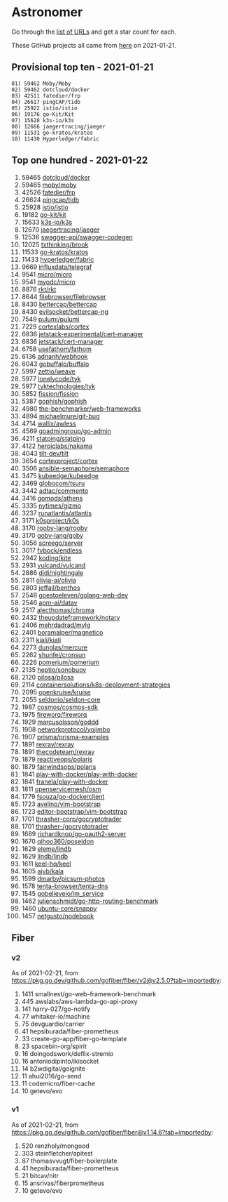 # Astronomer

Go through the [list of URLs](list.txt) and get a star count for each.

These GitHub projects all came from [here](https://pkg.go.dev/github.com/gorilla/mux@v1.8.0?tab=importedby) on
2021-01-21.

## Provisional top ten - 2021-01-21

```text
01) 59462 Moby/Moby
02) 59462 dotcloud/docker
03) 42511 fatedier/frp
04) 26617 pingCAP/tidb
05) 25922 istio/istio
06) 19176 go-Kit/Kit
07) 15628 k3s-io/k3s
08) 12666 jaegertracing/jaeger
09) 11531 go-kratos/kratos
10) 11430 Hyperledger/fabric
```

## Top one hundred - 2021-01-22

1. 59465 [dotcloud/docker](https://github.com/dotcloud/docker)
2. 59465 [moby/moby](https://github.com/moby/moby)
3. 42526 [fatedier/frp](https://github.com/fatedier/frp)
4. 26624 [pingcap/tidb](https://github.com/pingcap/tidb)
5. 25928 [istio/istio](https://github.com/istio/istio)
6. 19182 [go-kit/kit](https://github.com/go-kit/kit)
7. 15633 [k3s-io/k3s](https://github.com/k3s-io/k3s)
8. 12670 [jaegertracing/jaeger](https://github.com/jaegertracing/jaeger)
9. 12536 [swagger-api/swagger-codegen](https://github.com/swagger-api/swagger-codegen)
10. 12025 [txthinking/brook](https://github.com/txthinking/brook)
11. 11533 [go-kratos/kratos](https://github.com/go-kratos/kratos)
12. 11433 [hyperledger/fabric](https://github.com/hyperledger/fabric)
13. 9669 [influxdata/telegraf](https://github.com/influxdata/telegraf)
14. 9541 [micro/micro](https://github.com/micro/micro)
15. 9541 [myodc/micro](https://github.com/myodc/micro)
16. 8876 [rkt/rkt](https://github.com/rkt/rkt)
17. 8644 [filebrowser/filebrowser](https://github.com/filebrowser/filebrowser)
18. 8430 [bettercap/bettercap](https://github.com/bettercap/bettercap)
19. 8430 [evilsocket/bettercap-ng](https://github.com/evilsocket/bettercap-ng)
20. 7549 [pulumi/pulumi](https://github.com/pulumi/pulumi)
21. 7229 [cortexlabs/cortex](https://github.com/cortexlabs/cortex)
22. 6836 [jetstack-experimental/cert-manager](https://github.com/jetstack-experimental/cert-manager)
23. 6836 [jetstack/cert-manager](https://github.com/jetstack/cert-manager)
24. 6758 [usefathom/fathom](https://github.com/usefathom/fathom)
25. 6136 [adnanh/webhook](https://github.com/adnanh/webhook)
26. 6043 [gobuffalo/buffalo](https://github.com/gobuffalo/buffalo)
27. 5997 [zettio/weave](https://github.com/zettio/weave)
28. 5977 [lonelycode/tyk](https://github.com/lonelycode/tyk)
29. 5977 [tyktechnologies/tyk](https://github.com/tyktechnologies/tyk)
30. 5852 [fission/fission](https://github.com/fission/fission)
31. 5387 [gophish/gophish](https://github.com/gophish/gophish)
32. 4980 [the-benchmarker/web-frameworks](https://github.com/the-benchmarker/web-frameworks)
33. 4894 [michaelmure/git-bug](https://github.com/michaelmure/git-bug)
34. 4714 [wallix/awless](https://github.com/wallix/awless)
35. 4569 [goadmingroup/go-admin](https://github.com/goadmingroup/go-admin)
36. 4211 [statping/statping](https://github.com/statping/statping)
37. 4122 [heroiclabs/nakama](https://github.com/heroiclabs/nakama)
38. 4043 [tilt-dev/tilt](https://github.com/tilt-dev/tilt)
39. 3654 [cortexproject/cortex](https://github.com/cortexproject/cortex)
40. 3506 [ansible-semaphore/semaphore](https://github.com/ansible-semaphore/semaphore)
41. 3475 [kubeedge/kubeedge](https://github.com/kubeedge/kubeedge)
42. 3469 [globocom/tsuru](https://github.com/globocom/tsuru)
43. 3442 [adtac/commento](https://github.com/adtac/commento)
44. 3416 [gomods/athens](https://github.com/gomods/athens)
45. 3335 [nytimes/gizmo](https://github.com/nytimes/gizmo)
46. 3237 [runatlantis/atlantis](https://github.com/runatlantis/atlantis)
47. 3171 [k0sproject/k0s](https://github.com/k0sproject/k0s)
48. 3170 [rooby-lang/rooby](https://github.com/rooby-lang/rooby)
49. 3170 [goby-lang/goby](https://github.com/goby-lang/goby)
50. 3056 [screego/server](https://github.com/screego/server)
51. 3017 [fvbock/endless](https://github.com/fvbock/endless)
52. 2942 [koding/kite](https://github.com/koding/kite)
53. 2931 [vulcand/vulcand](https://github.com/vulcand/vulcand)
54. 2886 [didi/nightingale](https://github.com/didi/nightingale)
55. 2811 [olivia-ai/olivia](https://github.com/olivia-ai/olivia)
56. 2803 [jeffail/benthos](https://github.com/jeffail/benthos)
57. 2548 [goestoeleven/golang-web-dev](https://github.com/goestoeleven/golang-web-dev)
58. 2546 [apm-ai/datav](https://github.com/apm-ai/datav)
59. 2517 [alecthomas/chroma](https://github.com/alecthomas/chroma)
60. 2432 [theupdateframework/notary](https://github.com/theupdateframework/notary)
61. 2406 [mehrdadrad/mylg](https://github.com/mehrdadrad/mylg)
62. 2401 [boramalper/magnetico](https://github.com/boramalper/magnetico)
63. 2311 [kiali/kiali](https://github.com/kiali/kiali)
64. 2273 [dunglas/mercure](https://github.com/dunglas/mercure)
65. 2262 [shunfei/cronsun](https://github.com/shunfei/cronsun)
66. 2226 [pomerium/pomerium](https://github.com/pomerium/pomerium)
67. 2135 [heptio/sonobuoy](https://github.com/heptio/sonobuoy)
68. 2120 [pilosa/pilosa](https://github.com/pilosa/pilosa)
69. 2114 [containersolutions/k8s-deployment-strategies](https://github.com/containersolutions/k8s-deployment-strategies)
70. 2095 [openkruise/kruise](https://github.com/openkruise/kruise)
71. 2055 [seldonio/seldon-core](https://github.com/seldonio/seldon-core)
72. 1987 [cosmos/cosmos-sdk](https://github.com/cosmos/cosmos-sdk)
73. 1975 [fireworq/fireworq](https://github.com/fireworq/fireworq)
74. 1929 [marcusolsson/goddd](https://github.com/marcusolsson/goddd)
75. 1908 [networkprotocol/yojimbo](https://github.com/networkprotocol/yojimbo)
76. 1907 [prisma/prisma-examples](https://github.com/prisma/prisma-examples)
77. 1891 [rexray/rexray](https://github.com/rexray/rexray)
78. 1891 [thecodeteam/rexray](https://github.com/thecodeteam/rexray)
79. 1879 [reactiveops/polaris](https://github.com/reactiveops/polaris)
80. 1879 [fairwindsops/polaris](https://github.com/fairwindsops/polaris)
81. 1841 [play-with-docker/play-with-docker](https://github.com/play-with-docker/play-with-docker)
82. 1841 [franela/play-with-docker](https://github.com/franela/play-with-docker)
83. 1811 [openservicemesh/osm](https://github.com/openservicemesh/osm)
84. 1779 [fsouza/go-dockerclient](https://github.com/fsouza/go-dockerclient)
85. 1723 [avelino/vim-bootstrap](https://github.com/avelino/vim-bootstrap)
86. 1723 [editor-bootstrap/vim-bootstrap](https://github.com/editor-bootstrap/vim-bootstrap)
87. 1701 [thrasher-corp/gocryptotrader](https://github.com/thrasher-corp/gocryptotrader)
88. 1701 [thrasher-/gocryptotrader](https://github.com/thrasher-/gocryptotrader)
89. 1689 [richardknop/go-oauth2-server](https://github.com/richardknop/go-oauth2-server)
90. 1670 [qihoo360/poseidon](https://github.com/qihoo360/poseidon)
91. 1629 [eleme/lindb](https://github.com/eleme/lindb)
92. 1629 [lindb/lindb](https://github.com/lindb/lindb)
93. 1611 [keel-hq/keel](https://github.com/keel-hq/keel)
94. 1605 [ajvb/kala](https://github.com/ajvb/kala)
95. 1599 [dmarby/picsum-photos](https://github.com/dmarby/picsum-photos)
96. 1578 [tenta-browser/tenta-dns](https://github.com/tenta-browser/tenta-dns)
97. 1545 [gobelieveio/im_service](https://github.com/gobelieveio/im_service)
98. 1462 [julienschmidt/go-http-routing-benchmark](https://github.com/julienschmidt/go-http-routing-benchmark)
99. 1460 [ubuntu-core/snappy](https://github.com/ubuntu-core/snappy)
100. 1457 [netgusto/nodebook](https://github.com/netgusto/nodebook)

## Fiber

### v2

As of 2021-02-21, from <https://pkg.go.dev/github.com/gofiber/fiber/v2@v2.5.0?tab=importedby>:

1. 1411 smallnest/go-web-framework-benchmark
2. 445 awslabs/aws-lambda-go-api-proxy
3. 141 harry-027/go-notify
4. 77 whitaker-io/machine
5. 75 devguardio/carrier
6. 41 hepsiburada/fiber-prometheus
7. 33 create-go-app/fiber-go-template
8. 23 spacebin-org/spirit
9. 16 doingodswork/deflix-stremio
10. 16 antoniodipinto/ikisocket
11. 14 b2wdigital/goignite
12. 11 ahui2016/go-send
13. 11 codemicro/fiber-cache
14. 10 getevo/evo

### v1

As of 2021-02-21, from <https://pkg.go.dev/github.com/gofiber/fiber@v1.14.6?tab=importedby>:

1. 520 renzholy/mongood
2. 303 steinfletcher/apitest
3. 87 thomasvvugt/fiber-boilerplate
4. 41 hepsiburada/fiber-prometheus
5. 21 bitcav/nitr
6. 15 ansrivas/fiberprometheus
7. 10 getevo/evo
